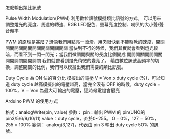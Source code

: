 怎麼輸出類比訊號

Pulse Width Modulation(PWM)
利用數位訊號模擬類比訊號的方式。
可以用來調整燈光的亮度、馬達的轉速、RGB LED配色、螢幕亮度控制、喇叭的大小聲/聲音頻率

PWM 的原理是甚麼？想像我們用點亮一盞燈，用肉眼快到不能察覺的速度，開關開關開關開關開關開關開關開關
當快到不行的時候，我們其實就會看到燈光較暗，而看不到一閃一閃光；當我們微調開與關的長度比例變成
開開開關開開開關開開開關開開開關
我們就會看到燈光稍微的變亮了。
藉由數位訊號高頻率的切換，調整開關的比例，我們可以模擬出我們需要的類比訊號。

Duty Cycle 為 ON 佔的百分比
模擬出的電壓 V = Von x duty cycle (%)，可以知道 duty cycle 越高模擬出的電壓越高，當完全沒有 OFF 的時候，duty cycle = 100%，V = Von 為最大可輸出的電壓，這時候電燈會最亮

Arduino PWM 的使用方式

格式：analogWrite(pin, value)
參數：
pin：輸出 PWM 的 pin(UNO的pin3/5/6/9/10/11)
value：duty cycle，介於0~255。
0 = 0%，127 = 50%，255 = 100%
範例：
analog(3,127)，代表由 pin 3 輸出 duty cycle 50% 的訊號。